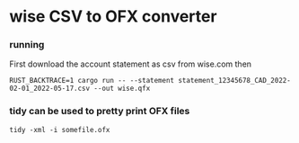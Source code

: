 # wise CSV to OFX converter

### running

First download the account statement as csv from wise.com then

    RUST_BACKTRACE=1 cargo run -- --statement statement_12345678_CAD_2022-02-01_2022-05-17.csv --out wise.qfx

### tidy can be used to pretty print OFX files

    tidy -xml -i somefile.ofx
